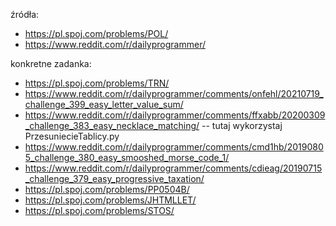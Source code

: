 
źródła:
- https://pl.spoj.com/problems/POL/
- https://www.reddit.com/r/dailyprogrammer/

konkretne zadanka:
- https://pl.spoj.com/problems/TRN/
- https://www.reddit.com/r/dailyprogrammer/comments/onfehl/20210719_challenge_399_easy_letter_value_sum/
- https://www.reddit.com/r/dailyprogrammer/comments/ffxabb/20200309_challenge_383_easy_necklace_matching/
-- tutaj wykorzystaj PrzesuniecieTablicy.py
- https://www.reddit.com/r/dailyprogrammer/comments/cmd1hb/20190805_challenge_380_easy_smooshed_morse_code_1/
- https://www.reddit.com/r/dailyprogrammer/comments/cdieag/20190715_challenge_379_easy_progressive_taxation/
- https://pl.spoj.com/problems/PP0504B/
- https://pl.spoj.com/problems/JHTMLLET/
- https://pl.spoj.com/problems/STOS/